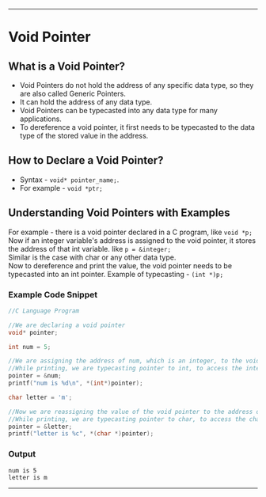 <hr>

# Void Pointer

## What is a Void Pointer?
* Void Pointers do not hold the address of any specific data type, so they are also called Generic Pointers.
* It can hold the address of any data type.
* Void Pointers can be typecasted into any data type for many applications.
* To dereference a void pointer, it first needs to be typecasted to the data type of the stored value in the address.

## How to Declare a Void Pointer?
* Syntax - `void* pointer_name;`. 
* For example - `void *ptr;`

## Understanding Void Pointers with Examples
For example - there is a void pointer declared in a C program, like `void *p;`  
Now if an integer variable's address is assigned to the void pointer, it stores the address of that int variable. like `p = &integer;`  
Similar is the case with char or any other data type.  
Now to dereference and print the value, the void pointer needs to be typecasted into an int pointer. Example of typecasting - `(int *)p;`

### Example Code Snippet
```C
//C Language Program

//We are declaring a void pointer
void* pointer; 

int num = 5;

//We are assigning the address of num, which is an integer, to the void pointer
//While printing, we are typecasting pointer to int, to access the integer at the address through dereferencing
pointer = &num;
printf("num is %d\n", *(int*)pointer);

char letter = 'm';

//Now we are reassigning the value of the void pointer to the address of the variable letter, which is a char.
//While printing, we are typecasting pointer to char, to access the character at the address through dereferencing
pointer = &letter;
printf("letter is %c", *(char *)pointer);
```

### Output
```
num is 5
letter is m
```

<hr>
